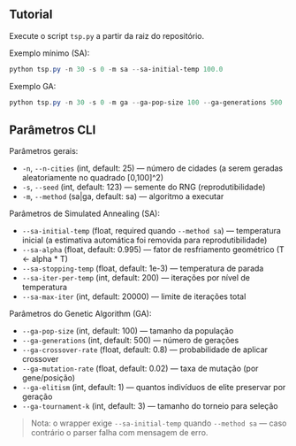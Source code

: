 ## Tutorial

Execute o script `tsp.py` a partir da raiz do repositório.

Exemplo mínimo (SA):

```powershell
python tsp.py -n 30 -s 0 -m sa --sa-initial-temp 100.0
```

Exemplo GA:

```powershell
python tsp.py -n 30 -s 0 -m ga --ga-pop-size 100 --ga-generations 500
```

## Parâmetros CLI

Parâmetros gerais:
- `-n`, `--n-cities` (int, default: 25) — número de cidades (a serem geradas aleatoriamente no quadrado [0,100]^2)
- `-s`, `--seed` (int, default: 123) — semente do RNG (reprodutibilidade)
- `-m`, `--method` (sa|ga, default: sa) — algoritmo a executar

Parâmetros de Simulated Annealing (SA):
- `--sa-initial-temp` (float, required quando `--method sa`) — temperatura inicial (a estimativa automática foi removida para reprodutibilidade)
- `--sa-alpha` (float, default: 0.995) — fator de resfriamento geométrico (T <- alpha * T)
- `--sa-stopping-temp` (float, default: 1e-3) — temperatura de parada
- `--sa-iter-per-temp` (int, default: 200) — iterações por nível de temperatura
- `--sa-max-iter` (int, default: 20000) — limite de iterações total

Parâmetros do Genetic Algorithm (GA):
- `--ga-pop-size` (int, default: 100) — tamanho da população
- `--ga-generations` (int, default: 500) — número de gerações
- `--ga-crossover-rate` (float, default: 0.8) — probabilidade de aplicar crossover
- `--ga-mutation-rate` (float, default: 0.02) — taxa de mutação (por gene/posição)
- `--ga-elitism` (int, default: 1) — quantos indivíduos de elite preservar por geração
- `--ga-tournament-k` (int, default: 3) — tamanho do torneio para seleção

> Nota: o wrapper exige `--sa-initial-temp` quando `--method sa` — caso contrário o parser falha com mensagem de erro.

```
